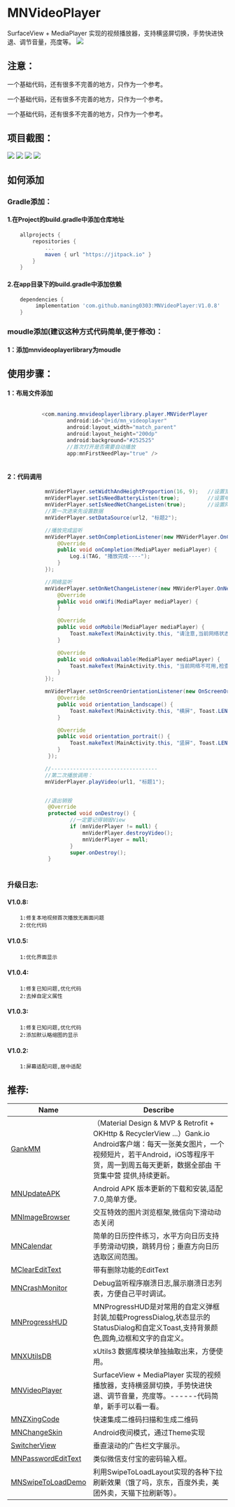 # MNVideoPlayer
SurfaceView + MediaPlayer 实现的视频播放器，支持横竖屏切换，手势快进快退、调节音量，亮度等。
[![](https://jitpack.io/v/maning0303/MNVideoPlayer.svg)](https://jitpack.io/#maning0303/MNVideoPlayer)

## 注意：
一个基础代码，还有很多不完善的地方，只作为一个参考。

一个基础代码，还有很多不完善的地方，只作为一个参考。

一个基础代码，还有很多不完善的地方，只作为一个参考。

## 项目截图：

![](https://github.com/maning0303/MNVideoPlayer/raw/master/screenshots/001.png)
![](https://github.com/maning0303/MNVideoPlayer/raw/master/screenshots/002.png)
![](https://github.com/maning0303/MNVideoPlayer/raw/master/screenshots/003.jpg)
![](https://github.com/maning0303/MNVideoPlayer/raw/master/screenshots/004.jpg)


## 如何添加
### Gradle添加：
#### 1.在Project的build.gradle中添加仓库地址
``` gradle
	allprojects {
		repositories {
			...
			maven { url "https://jitpack.io" }
		}
	}
```

#### 2.在app目录下的build.gradle中添加依赖
``` gradle
	dependencies {
	     implementation 'com.github.maning0303:MNVideoPlayer:V1.0.8'
	}
```

### moudle添加(建议这种方式代码简单,便于修改)：
#### 1：添加mnvideoplayerlibrary为moudle

## 使用步骤：
#### 1：布局文件添加
``` java

           <com.maning.mnvideoplayerlibrary.player.MNViderPlayer
                   android:id="@+id/mn_videoplayer"
                   android:layout_width="match_parent"
                   android:layout_height="200dp"
                   android:background="#252525"
                   //首次打开是否需要自动播放
                   app:mnFirstNeedPlay="true" />
                
```

#### 2：代码调用
``` java
            mnViderPlayer.setWidthAndHeightProportion(16, 9);   //设置宽高比
            mnViderPlayer.setIsNeedBatteryListen(true);         //设置电量监听
            mnViderPlayer.setIsNeedNetChangeListen(true);       //设置网络监听
            //第一次进来先设置数据
            mnViderPlayer.setDataSource(url2, "标题2");

            //播放完成监听
            mnViderPlayer.setOnCompletionListener(new MNViderPlayer.OnCompletionListener() {
                @Override
                public void onCompletion(MediaPlayer mediaPlayer) {
                    Log.i(TAG, "播放完成----");
                }
            });

            //网络监听
            mnViderPlayer.setOnNetChangeListener(new MNViderPlayer.OnNetChangeListener() {
                @Override
                public void onWifi(MediaPlayer mediaPlayer) {
                }

                @Override
                public void onMobile(MediaPlayer mediaPlayer) {
                    Toast.makeText(MainActivity.this, "请注意,当前网络状态切换为3G/4G网络", Toast.LENGTH_LONG).show();
                }

                @Override
                public void onNoAvailable(MediaPlayer mediaPlayer) {
                    Toast.makeText(MainActivity.this, "当前网络不可用,检查网络设置", Toast.LENGTH_LONG).show();
                }
            });

            mnViderPlayer.setOnScreenOrientationListener(new OnScreenOrientationListener() {
                @Override
                public void orientation_landscape() {
                    Toast.makeText(MainActivity.this, "横屏", Toast.LENGTH_SHORT).show();
                }

                @Override
                public void orientation_portrait() {
                    Toast.makeText(MainActivity.this, "竖屏", Toast.LENGTH_SHORT).show();
                }
             });

            //----------------------------------
            //第二次播放调用：
            mnViderPlayer.playVideo(url1, "标题1");


            //退出销毁
             @Override
             protected void onDestroy() {
                    //一定要记得销毁View
                    if (mnViderPlayer != null) {
                        mnViderPlayer.destroyVideo();
                        mnViderPlayer = null;
                    }
                    super.onDestroy();
             }
            
```

### 升级日志:
#### V1.0.8:
        1:修复本地视频首次播放无画面问题
        2:优化代码

#### V1.0.5:
        1:优化界面显示

#### V1.0.4:
        1:修复已知问题,优化代码
        2:去掉自定义属性

#### V1.0.3:
        1:修复已知问题,优化代码
        2:添加默认略缩图的显示

#### V1.0.2:
        1:屏幕适配问题,居中适配


## 推荐:
Name | Describe |
--- | --- |
[GankMM](https://github.com/maning0303/GankMM) | （Material Design & MVP & Retrofit + OKHttp & RecyclerView ...）Gank.io Android客户端：每天一张美女图片，一个视频短片，若干Android，iOS等程序干货，周一到周五每天更新，数据全部由 干货集中营 提供,持续更新。 |
[MNUpdateAPK](https://github.com/maning0303/MNUpdateAPK) | Android APK 版本更新的下载和安装,适配7.0,简单方便。 |
[MNImageBrowser](https://github.com/maning0303/MNImageBrowser) | 交互特效的图片浏览框架,微信向下滑动动态关闭 |
[MNCalendar](https://github.com/maning0303/MNCalendar) | 简单的日历控件练习，水平方向日历支持手势滑动切换，跳转月份；垂直方向日历选取区间范围。 |
[MClearEditText](https://github.com/maning0303/MClearEditText) | 带有删除功能的EditText |
[MNCrashMonitor](https://github.com/maning0303/MNCrashMonitor) | Debug监听程序崩溃日志,展示崩溃日志列表，方便自己平时调试。 |
[MNProgressHUD](https://github.com/maning0303/MNProgressHUD) | MNProgressHUD是对常用的自定义弹框封装,加载ProgressDialog,状态显示的StatusDialog和自定义Toast,支持背景颜色,圆角,边框和文字的自定义。 |
[MNXUtilsDB](https://github.com/maning0303/MNXUtilsDB) | xUtils3 数据库模块单独抽取出来，方便使用。 |
[MNVideoPlayer](https://github.com/maning0303/MNVideoPlayer) | SurfaceView + MediaPlayer 实现的视频播放器，支持横竖屏切换，手势快进快退、调节音量，亮度等。------代码简单，新手可以看一看。 |
[MNZXingCode](https://github.com/maning0303/MNZXingCode) | 快速集成二维码扫描和生成二维码 |
[MNChangeSkin](https://github.com/maning0303/MNChangeSkin) | Android夜间模式，通过Theme实现 |
[SwitcherView](https://github.com/maning0303/SwitcherView) | 垂直滚动的广告栏文字展示。 |
[MNPasswordEditText](https://github.com/maning0303/MNPasswordEditText) | 类似微信支付宝的密码输入框。 |
[MNSwipeToLoadDemo](https://github.com/maning0303/MNSwipeToLoadDemo) | 利用SwipeToLoadLayout实现的各种下拉刷新效果（饿了吗，京东，百度外卖，美团外卖，天猫下拉刷新等）。 |


